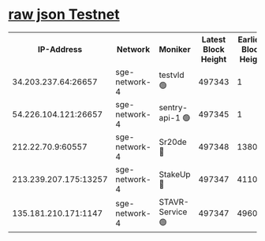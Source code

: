 
[raw json Testnet](https://rpc-check.sget.stavr.tech/sget/rpc-sget-result.json)
=


<table><tr><th>IP-Address</th><th>Network</th><th>Moniker</th><th>Latest Block Height</th><th>Earliest Block Height</th><th>Catching Up</th><th>Voting Power</th><th>Scan Time</th></tr><tr><td>34.203.237.64:26657</td><td>sge-network-4</td><td>testvld 🟢</td><td>497343</td><td>1</td><td>False</td><td>0</td><td>2023-12-04T11:18:59.101640586UTC</td></tr><tr><td>54.226.104.121:26657</td><td>sge-network-4</td><td>sentry-api-1 🟢</td><td>497345</td><td>1</td><td>False</td><td>0</td><td>2023-12-04T11:19:09.968255251UTC</td></tr><tr><td>212.22.70.9:60557</td><td>sge-network-4</td><td>Sr20de 🔴</td><td>497348</td><td>138001</td><td>False</td><td>99</td><td>2023-12-04T11:19:26.683037640UTC</td></tr><tr><td>213.239.207.175:13257</td><td>sge-network-4</td><td>StakeUp 🔴</td><td>497347</td><td>411001</td><td>False</td><td>100</td><td>2023-12-04T11:19:19.705680766UTC</td></tr><tr><td>135.181.210.171:1147</td><td>sge-network-4</td><td>STAVR-Service 🟢</td><td>497347</td><td>496001</td><td>False</td><td>0</td><td>2023-12-04T11:19:20.044070880UTC</td></tr></table>
